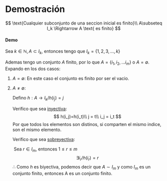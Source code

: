 # Demostración

$$
\text{Cualquier subconjunto de una seccion inicial es finito}\\
A\subseteq I_k \Rightarrow A \text{ es finito}
$$

#### Demo

Sea $k\in \mathbb{N}, A \subset I_k$, entonces tengo que $I_k=\{1,2,3,\dots,k\}$

Ademas tengo un conjunto $A$ finito, por lo que $A=\{i_1,i_2,\dots i_m\}$ o $A=\emptyset$. Expando en los dos casos:

1. $A = \emptyset$: En este caso el conjunto es finito por ser el vacio.

2. $A \neq \emptyset$:

   Defino $h:A \rightarrow I_k/h(i_j)=j$

   Verifico que sea <u>inyectiva</u>:
   $$
   h(i_j)=h(i_t)\\
   j = t\\
   i_j = i_t
   $$
   Por que todos los elementos son distinos, si comparten el mismo indice, son el mismo elemento.

   Verifico que sea <u>sobreyectiva</u>:

   ​	Sea $r \in I_m$, entonces $1 \leq r \leq m$
   $$
   \exists i_r/ h(i_r) = r
   $$
   $\therefore$ Como $h$ es biyectiva, podemos decir que $A \sim I_m$ y como $I_m$ es un conjunto finito, entonces A es un conjunto finito.

   



